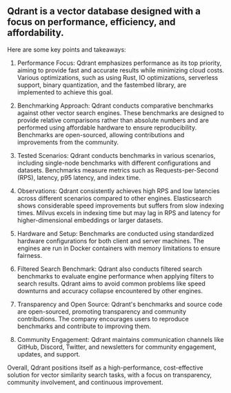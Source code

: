 ## Qdrant is a vector database designed with a focus on performance, efficiency, and affordability. 

Here are some key points and takeaways:

1. Performance Focus: Qdrant emphasizes performance as its top priority, aiming to provide fast and accurate results while minimizing cloud costs. Various optimizations, such as using Rust, IO optimizations, serverless support, binary quantization, and the fastembed library, are implemented to achieve this goal.

2. Benchmarking Approach: Qdrant conducts comparative benchmarks against other vector search engines. These benchmarks are designed to provide relative comparisons rather than absolute numbers and are performed using affordable hardware to ensure reproducibility. Benchmarks are open-sourced, allowing contributions and improvements from the community.

3. Tested Scenarios: Qdrant conducts benchmarks in various scenarios, including single-node benchmarks with different configurations and datasets. Benchmarks measure metrics such as Requests-per-Second (RPS), latency, p95 latency, and index time.

4. Observations: Qdrant consistently achieves high RPS and low latencies across different scenarios compared to other engines. Elasticsearch shows considerable speed improvements but suffers from slow indexing times. Milvus excels in indexing time but may lag in RPS and latency for higher-dimensional embeddings or larger datasets.

5. Hardware and Setup: Benchmarks are conducted using standardized hardware configurations for both client and server machines. The engines are run in Docker containers with memory limitations to ensure fairness.

6. Filtered Search Benchmark: Qdrant also conducts filtered search benchmarks to evaluate engine performance when applying filters to search results. Qdrant aims to avoid common problems like speed downturns and accuracy collapse encountered by other engines.

7. Transparency and Open Source: Qdrant's benchmarks and source code are open-sourced, promoting transparency and community contributions. The company encourages users to reproduce benchmarks and contribute to improving them.

8. Community Engagement: Qdrant maintains communication channels like GitHub, Discord, Twitter, and newsletters for community engagement, updates, and support.

Overall, Qdrant positions itself as a high-performance, cost-effective solution for vector similarity search tasks, with a focus on transparency, community involvement, and continuous improvement.